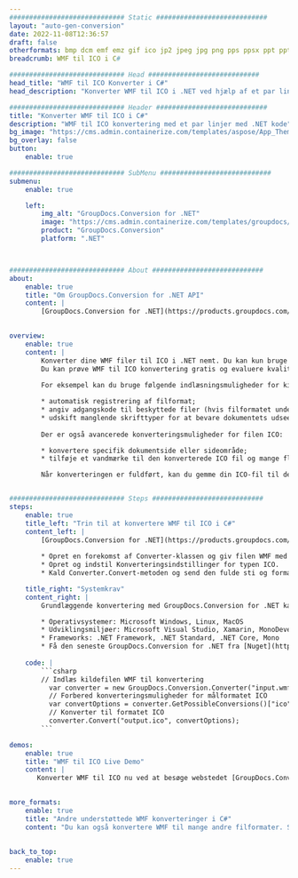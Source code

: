 ```yaml
---
############################# Static ############################
layout: "auto-gen-conversion"
date: 2022-11-08T12:36:57
draft: false
otherformats: bmp dcm emf emz gif ico jp2 jpeg jpg png pps ppsx ppt pptx psb psd svg svgz tga tif tiff webp wmf wmz
breadcrumb: WMF til ICO i C#

############################# Head ############################
head_title: "WMF til ICO Konverter i C#"
head_description: "Konverter WMF til ICO i .NET ved hjælp af et par linjer kode. Brug GroupDocs Document Conversion API til at konvertere over 160 filformater."

############################# Header ############################
title: "Konverter WMF til ICO i C#"
description: "WMF til ICO konvertering med et par linjer med .NET kode"
bg_image: "https://cms.admin.containerize.com/templates/aspose/App_Themes/V3/images/bg/header1.png"
bg_overlay: false
button:
    enable: true

############################# SubMenu ############################
submenu:
    enable: true

    left:
        img_alt: "GroupDocs.Conversion for .NET"
        image: "https://cms.admin.containerize.com/templates/groupdocs/images/product-logos/90x90-noborder/groupdocs-conversion-net.png"
        product: "GroupDocs.Conversion"
        platform: ".NET"



############################# About ############################
about:
    enable: true
    title: "Om GroupDocs.Conversion for .NET API"
    content: |
        [GroupDocs.Conversion for .NET](https://products.groupdocs.com/conversion/net/) kan bruges til at konvertere Microsoft Word, Excel, PowerPoint, PDF, Visio og andre formater. GroupDocs.Conversion er en selvstændig API, der er velegnet til back-end og interne systemer, hvor høj ydeevne er påkrævet. Det afhænger ikke af nogen software som Microsoft eller Open Office.
    

overview:
    enable: true
    content: |
        Konverter dine WMF filer til ICO i .NET nemt. Du kan kun bruge et par C# kodelinjer i enhver platform efter eget valg, såsom - Windows, Linux, macOS.
        Du kan prøve WMF til ICO konvertering gratis og evaluere kvaliteten af ​​konverteringsresultaterne. Sammen med simple filkonverteringsscenarier kan du prøve mere avancerede muligheder for at indlæse kilden WMF fil og for at gemme output ICO resultat. 
        
        For eksempel kan du bruge følgende indlæsningsmuligheder for kilden WMF:

        * automatisk registrering af filformat;
        * angiv adgangskode til beskyttede filer (hvis filformatet understøtter det);
        * udskift manglende skrifttyper for at bevare dokumentets udseende.
        
        Der er også avancerede konverteringsmuligheder for filen ICO:

        * konvertere specifik dokumentside eller sideområde;
        * tilføje et vandmærke til den konverterede ICO fil og mange flere.

        Når konverteringen er fuldført, kan du gemme din ICO-fil til den lokale filsti eller ethvert tredjepartslager som FTP, Amazon S3, Google Drive, Dropbox osv. Bemærk venligst - for at konvertere WMF til {{ TO}} er der ikke behov for yderligere software installeret - som MS Office, Open Office, Adobe Acrobat Reader osv.


############################# Steps ############################
steps:
    enable: true
    title_left: "Trin til at konvertere WMF til ICO i C#"
    content_left: |
        [GroupDocs.Conversion for .NET](https://products.groupdocs.com/conversion/net/) gør det nemt for udviklere at konvertere en WMF fil til ICO med et par linjer kode.
        
        * Opret en forekomst af Converter-klassen og giv filen WMF med den fulde sti
        * Opret og indstil Konverteringsindstillinger for typen ICO.
        * Kald Converter.Convert-metoden og send den fulde sti og format (ICO) som en parameter

    title_right: "Systemkrav"
    content_right: |
        Grundlæggende konvertering med GroupDocs.Conversion for .NET kan udføres med nogle få enkle trin. Vores API'er understøttes på alle større platforme og operativsystemer. Før du udfører koden nedenfor, skal du sørge for, at du har følgende forudsætninger installeret på dit system.

        * Operativsystemer: Microsoft Windows, Linux, MacOS
        * Udviklingsmiljøer: Microsoft Visual Studio, Xamarin, MonoDevelop
        * Frameworks: .NET Framework, .NET Standard, .NET Core, Mono
        * Få den seneste GroupDocs.Conversion for .NET fra [Nuget](https://www.nuget.org/packages/groupdocs.conversion)
         
    code: |
        ```csharp    
        // Indlæs kildefilen WMF til konvertering
          var converter = new GroupDocs.Conversion.Converter("input.wmf");
          // Forbered konverteringsmuligheder for målformatet ICO
          var convertOptions = converter.GetPossibleConversions()["ico"].ConvertOptions;
          // Konverter til formatet ICO
          converter.Convert("output.ico", convertOptions);
        ```

demos:
    enable: true
    title: "WMF til ICO Live Demo"
    content: |
       Konverter WMF til ICO nu ved at besøge webstedet [GroupDocs.Conversion App](https://products.groupdocs.app/conversion/family). Online demo har følgende fordele
          

more_formats:
    enable: true
    title: "Andre understøttede WMF konverteringer i C#"
    content: "Du kan også konvertere WMF til mange andre filformater. Se venligst listen nedenfor."
       
       
back_to_top:
    enable: true
---
```

